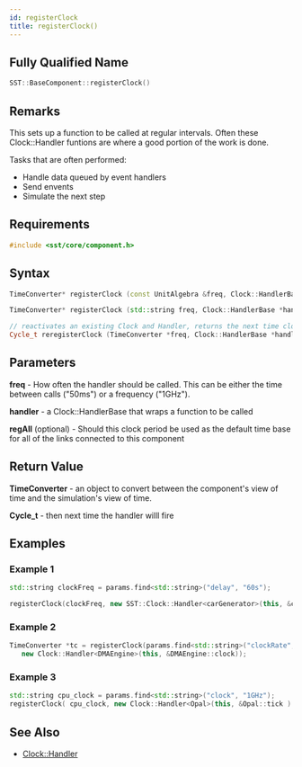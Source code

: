 ```yaml
---
id: registerClock
title: registerClock()
---
```

## Fully Qualified Name
```cpp
SST::BaseComponent::registerClock()
```

## Remarks

This sets up a function to be called at regular intervals. Often these Clock::Handler funtions are where a good portion of the work is done.

Tasks that are often performed:

- Handle data queued by event handlers
- Send envents
- Simulate the next step 

## Requirements

```cpp
#include <sst/core/component.h>
```

## Syntax

```cpp
TimeConverter* registerClock (const UnitAlgebra &freq, Clock::HandlerBase *handler, bool regAll=true)

TimeConverter* registerClock (std::string freq, Clock::HandlerBase *handler, bool regAll=true)

// reactivates an existing Clock and Handler, returns the next time clock handler will fire
Cycle_t reregisterClock (TimeConverter *freq, Clock::HandlerBase *handler)
```

## Parameters

**freq** - How often the handler should be called. This can be either the time between calls ("50ms") or a frequency ("1GHz").

**handler** - a Clock::HandlerBase that wraps a function to be called

**regAll** (optional) - Should this clock period be used as the default time base for all of the links connected to this component

## Return Value

**TimeConverter** - an object to convert between the component's view of time and the simulation's view of time.

**Cycle_t** - then next time the handler willl fire

## Examples

### Example 1

```cpp
std::string clockFreq = params.find<std::string>("delay", "60s");

registerClock(clockFreq, new SST::Clock::Handler<carGenerator>(this, &carGenerator::clockTick));
```

### Example 2

```cpp
TimeConverter *tc = registerClock(params.find<std::string>("clockRate", "1 GHz"),
   new Clock::Handler<DMAEngine>(this, &DMAEngine::clock));
```

### Example 3

```cpp
std::string cpu_clock = params.find<std::string>("clock", "1GHz");
registerClock( cpu_clock, new Clock::Handler<Opal>(this, &Opal::tick ) );
```

## See Also

- [Clock::Handler](cpp/clock/clock_handler.md)